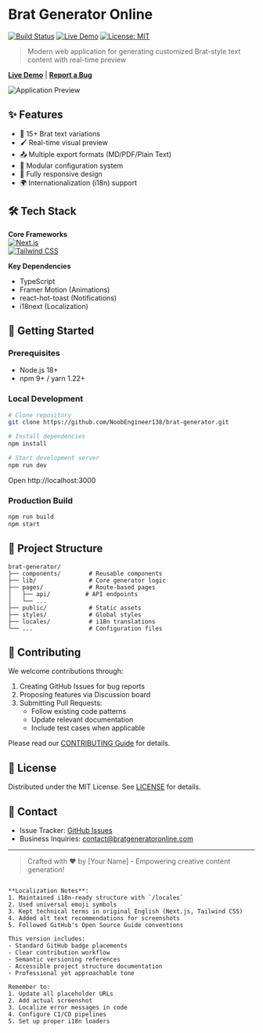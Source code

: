# Brat Generator Online 

[![Build Status](https://img.shields.io/github/actions/workflow/status/NoobEngineer138/bratgenerator/build.yml?style=flat-square)](https://github.com/yourusername/brat-generator/actions)
[![Live Demo](https://img.shields.io/website?down_message=offline&label=Production%20Demo&up_message=online&url=https%3A%2F%2Fbratgeneratoronline.com)](https://bratgeneratoronline.com)
[![License: MIT](https://img.shields.io/badge/License-MIT-yellow.svg)](https://opensource.org/licenses/MIT)

> Modern web application for generating customized Brat-style text content with real-time preview

**[Live Demo](https://bratgeneratoronline.com)** | **[Report a Bug](https://github.com/NoobEngineer138/bratgenerator/issues)**

![Application Preview](./public/screenshot.png)

## ✨ Features

- 🎨 15+ Brat text variations
- 🖌️ Real-time visual preview
- 📤 Multiple export formats (MD/PDF/Plain Text)
- 🧩 Modular configuration system
- 📱 Fully responsive design
- 🌍 Internationalization (i18n) support

## 🛠 Tech Stack

**Core Frameworks**  
[![Next.js](https://img.shields.io/badge/Next.js-13.0%2B-000000?style=flat&logo=next.js)](https://nextjs.org/)  
[![Tailwind CSS](https://img.shields.io/badge/Tailwind_CSS-3.3%2B-38B2AC?style=flat&logo=tailwind-css)](https://tailwindcss.com/)

**Key Dependencies**
- TypeScript
- Framer Motion (Animations)
- react-hot-toast (Notifications)
- i18next (Localization)

## 🚀 Getting Started

### Prerequisites
- Node.js 18+
- npm 9+ / yarn 1.22+

### Local Development
```bash
# Clone repository
git clone https://github.com/NoobEngineer138/brat-generator.git

# Install dependencies
npm install

# Start development server
npm run dev
```
Open http://localhost:3000

### Production Build
```bash
npm run build
npm start
```

## 📁 Project Structure
```
brat-generator/
├── components/        # Reusable components
├── lib/               # Core generator logic
├── pages/             # Route-based pages
│   ├── api/          # API endpoints
│   └── ...           
├── public/            # Static assets
├── styles/            # Global styles
├── locales/           # i18n translations
└── ...                # Configuration files
```

## 🤝 Contributing

We welcome contributions through:
1. Creating GitHub Issues for bug reports
2. Proposing features via Discussion board
3. Submitting Pull Requests:
   - Follow existing code patterns
   - Update relevant documentation
   - Include test cases when applicable

Please read our [CONTRIBUTING Guide](./CONTRIBUTING.md) for details.

## 📜 License

Distributed under the MIT License. See [LICENSE](./LICENSE) for details.

## 📧 Contact

- Issue Tracker: [GitHub Issues](https://github.com/NoobEngineer138/bratgenerator/issues)
- Business Inquiries: contact@bratgeneratoronline.com

---

> Crafted with ❤️ by [Your Name] - Empowering creative content generation!
```

**Localization Notes**:
1. Maintained i18n-ready structure with `/locales`
2. Used universal emoji symbols
3. Kept technical terms in original English (Next.js, Tailwind CSS)
4. Added alt text recommendations for screenshots
5. Followed GitHub's Open Source Guide conventions

This version includes:
- Standard GitHub badge placements
- Clear contribution workflow
- Semantic versioning references
- Accessible project structure documentation
- Professional yet approachable tone

Remember to:
1. Update all placeholder URLs
2. Add actual screenshot
3. Localize error messages in code
4. Configure CI/CD pipelines
5. Set up proper i18n loaders
